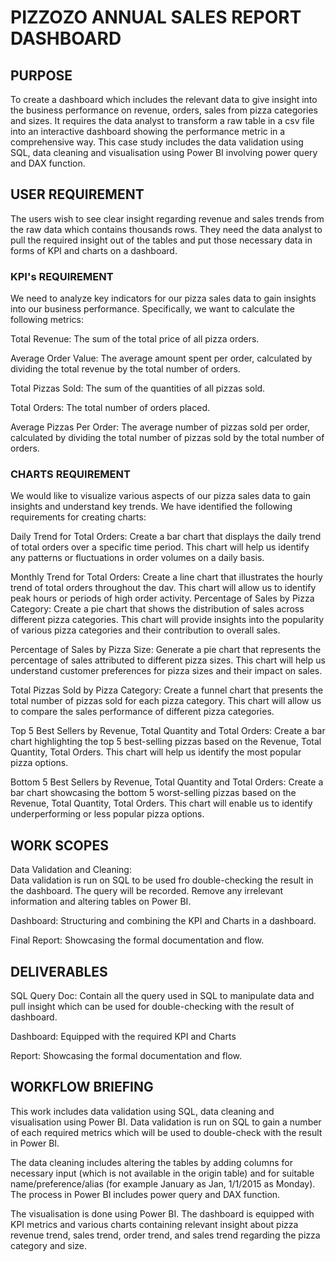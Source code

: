 # PIZZOZO ANNUAL SALES REPORT DASHBOARD 



## PURPOSE
To create a dashboard which includes the relevant data to give insight into the business performance on revenue, orders, sales from pizza categories and sizes. It requires the data analyst to transform a raw table in a csv file into an interactive dashboard showing the performance metric in a comprehensive way. This case study includes the data validation using SQL, data cleaning and visualisation using Power BI involving power query and DAX function.

## USER REQUIREMENT 

The users wish to see clear insight regarding revenue and sales trends from the raw data which contains thousands rows. They need the data analyst to pull the required insight out of the tables and put those necessary data in forms of KPI and charts on a dashboard. 

### KPI's REQUIREMENT

We need to analyze key indicators for our pizza sales data to gain insights into our business performance. Specifically, we want to calculate the following metrics:

Total Revenue: The sum of the total price of all pizza orders.

Average Order Value: The average amount spent per order, calculated by dividing the total revenue by the total number of orders.

Total Pizzas Sold: The sum of the quantities of all pizzas sold.

Total Orders: The total number of orders placed.

Average Pizzas Per Order: The average number of pizzas sold per order, calculated by dividing the total number of pizzas sold by the total number of orders.


### CHARTS REQUIREMENT

We would like to visualize various aspects of our pizza sales data to gain insights and understand key
trends. We have identified the following requirements for creating charts:

Daily Trend for Total Orders: Create a bar chart that displays the daily trend of total orders over a specific time period. This chart will help us identify any patterns or fluctuations in order volumes on a daily basis.

Monthly Trend for Total Orders: Create a line chart that illustrates the hourly trend of total orders throughout the dav. This chart will allow us to identify peak hours or periods of high order activity.
Percentage of Sales by Pizza Category: Create a pie chart that shows the distribution of sales across different pizza categories. This chart will provide insights into the popularity of various pizza categories and their contribution to overall sales.

Percentage of Sales by Pizza Size: Generate a pie chart that represents the percentage of sales attributed to different pizza sizes. This chart will help us understand customer preferences for pizza sizes and their impact on sales.

Total Pizzas Sold by Pizza Category: Create a funnel chart that presents the total number of pizzas sold for each pizza category. This chart will allow us to compare the sales performance of different pizza categories.

Top 5 Best Sellers by Revenue, Total Quantity and Total Orders: Create a bar chart highlighting the top 5 best-selling pizzas based on the Revenue, Total Quantity, Total Orders. This chart will help us identify the most popular pizza options.

Bottom 5 Best Sellers by Revenue, Total Quantity and Total Orders: Create a bar chart showcasing the bottom 5 worst-selling pizzas based on the Revenue, Total Quantity, Total Orders. This chart will enable us to identify underperforming or less popular pizza options.


## WORK SCOPES

Data Validation and Cleaning:  
Data validation is run on SQL to be used fro double-checking the result in the dashboard. The query will be recorded. 
Remove any irrelevant information and altering tables on Power BI.

Dashboard:
Structuring and combining the KPI and Charts in a dashboard.

Final Report:
Showcasing the formal documentation and flow.


## DELIVERABLES

SQL Query Doc: Contain all the query used in SQL to manipulate data and pull insight which can be used for double-checking with the result of dashboard.

Dashboard: Equipped with the required  KPI and Charts

Report: Showcasing the formal documentation and flow.


## WORKFLOW BRIEFING 

This work includes data validation using SQL, data cleaning and visualisation using Power BI. Data validation is run on SQL to gain a number of each required metrics which will be used to double-check with the result in Power BI. 

The data cleaning includes altering the tables by adding columns for necessary input (which is not available in the origin table) and for suitable name/preference/alias (for example January as Jan, 1/1/2015 as Monday). The process in Power BI includes power query and DAX function.

The visualisation is done using Power BI. The dashboard is equipped with KPI metrics and various charts containing relevant insight about pizza revenue trend, sales trend, order trend, and sales trend regarding the pizza category and size.

